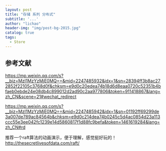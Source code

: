 ```yaml
---
layout: post
title: "存储 系列 分布式"
subtitle: '...'
author: "lichao"
header-img: "img/post-bg-2015.jpg"
catalog: true
tags:
  - Store
---
```




## 参考文献
https://mp.weixin.qq.com/s?__biz=MzI1MzYzMjE0MQ==&mid=2247485932&idx=1&sn=28394ff3b8ac272852f22105c3768d0f&chksm=e9d0c20edea74b18d6d8eaa0720c52351b4bfaeb0ebde24e08db4c899012d2ad90c2aa977806&token=911418867&lang=zh_CN&scene=21#wechat_redirect

https://mp.weixin.qq.com/s?__biz=MzI1MzYzMjE0MQ==&mid=2247485942&idx=1&sn=01192ff69299de3a007de789ac84564b&chksm=e9d0c214dea74b0245c5d4ac0854d23a113ccc55e3ee042fc1239e14d5860817f1d88fc9befa&token=1461619284&lang=zh_CN#rd

推荐一个raft算法的动画演示，便于理解，感觉挺好玩的！
http://thesecretlivesofdata.com/raft/
